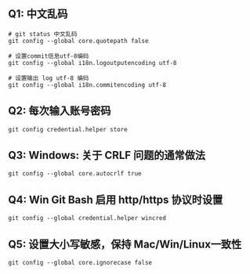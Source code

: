 ## Q1: 中文乱码

```
# git status 中文乱码
git config --global core.quotepath false

# 设置commit信息utf-8编码
git config --global i18n.logoutputencoding utf-8

# 设置输出 log utf-8 编码
git config --global i18n.commitencoding utf-8 
```

## Q2: 每次输入账号密码

```
git config credential.helper store
```

## Q3: Windows: 关于 CRLF 问题的通常做法

```
git config --global core.autocrlf true
```

## Q4: Win Git Bash 启用 http/https 协议时设置

```
git config --global credential.helper wincred
```

## Q5: 设置大小写敏感，保持 Mac/Win/Linux一致性

```
git config --global core.ignorecase false
```
